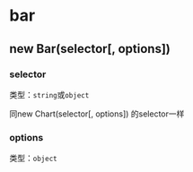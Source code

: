 # bar

## new Bar(selector[, options])

### selector
类型：`string`或`object`

同new Chart(selector[, options]) 的selector一样

### options
类型：`object`